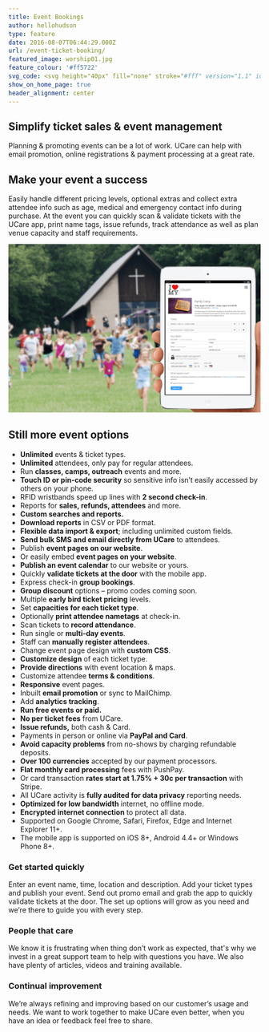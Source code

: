 ```yaml
---
title: Event Bookings
author: hellohudson
type: feature
date: 2016-08-07T06:44:29.000Z
url: /event-ticket-booking/
featured_image: worship01.jpg
feature_colour: '#ff5722'
svg_code: <svg height="40px" fill="none" stroke="#fff" version="1.1" id="Layer_1" xmlns="http://www.w3.org/2000/svg" xmlns:xlink="http://www.w3.org/1999/xlink" x="0px" y="0px" viewBox="0 0 24 24" style="enable-background:new 0 0 24 24;" xml:space="preserve"><g id="Layer_2"><g id="Outline_Icons"> <polyline class="st0" points="4.5,2.5 0.5,2.5 0.5,23.5 23.5,23.5 23.5,2.5 19.5,2.5 "/> <rect x="4.5" y="0.5" class="st0" width="3" height="4"/> <rect x="16.5" y="0.5" class="st0" width="3" height="4"/> <line class="st0" x1="7.5" y1="2.5" x2="16.5" y2="2.5"/> <line class="st0" x1="0.5" y1="7.5" x2="23.5" y2="7.5"/> <line class="st0" x1="6.5" y1="9.5" x2="6.5" y2="21.5"/> <line class="st0" x1="11.5" y1="9.5" x2="11.5" y2="21.5"/> <line class="st0" x1="16.5" y1="9.5" x2="16.5" y2="21.5"/> <line class="st0" x1="2.5" y1="11.5" x2="21.5" y2="11.5"/> <line class="st0" x1="2.5" y1="15.5" x2="21.5" y2="15.5"/> <line class="st0" x1="2.5" y1="19.5" x2="21.5" y2="19.5"/> </g></g></svg>
show_on_home_page: true
header_alignment: center
---
```


## Simplify ticket sales & event management

Planning & promoting events can be a lot of work. UCare can help with email promotion, online registrations & payment processing at a great rate.

## Make your event a success

Easily handle different pricing levels, optional extras and collect extra attendee info such as age, medical and emergency contact info during purchase. At the event you can quickly scan & validate tickets with the UCare app, print name tags, issue refunds, track attendance as well as plan venue capacity and staff requirements.

![](camp.png)

## Still more event options

*   **Unlimited** events & ticket types.
*   **Unlimited** attendees, only pay for regular attendees.
*   Run **classes, camps, outreach** events and more.
*   **Touch ID or pin-code security** so sensitive info isn’t easily accessed by others on your phone.
*   RFID wristbands speed up lines with **2 second check-in**.
*   Reports for **sales, refunds, attendees** and more.
*   **Custom searches and reports.**
*   **Download reports** in CSV or PDF format.
*   **Flexible data import & export**; including unlimited custom fields.
*   **Send bulk SMS and email directly from UCare** to attendees.
*   Publish **event pages on our website**.
*   Or easily embed **event pages on your website**.
*   **Publish an event calendar** to our website or yours.
*   Quickly **validate tickets at the door** with the mobile app.
*   Express check-in **group bookings**.
*   **Group discount** options – promo codes coming soon.
*   Multiple **early bird ticket pricing** levels.
*   Set **capacities for each ticket type**.
*   Optionally **print attendee nametags** at check-in.
*   Scan tickets to **record attendance**.
*   Run single or **multi-day events**.
*   Staff can **manually register attendees**.
*   Change event page design with **custom CSS**.
*   **Customize design** of each ticket type.
*   **Provide directions** with event location & maps.
*   Customize attendee **terms & conditions**.
*   **Responsive** event pages.
*   Inbuilt **email promotion** or sync to MailChimp.
*   Add **analytics tracking**.
*   **Run free events or paid.**
*   **No per ticket fees** from UCare.
*   **Issue refunds,** both cash & Card.
*   Payments in person or online via **PayPal and Card**.
*   **Avoid capacity problems** from no-shows by charging refundable deposits.
*   **Over 100 currencies** accepted by our payment processors.
*   **Flat monthly card processing** fees with PushPay.
*   Or card transaction **rates start at 1.75% + 30c per transaction** with Stripe.
*   All UCare activity is **fully audited for data privacy** reporting needs.
*   **Optimized for low bandwidth** internet, no offline mode.
*   **Encrypted internet connection** to protect all data.
*   Supported on Google Chrome, Safari, Firefox, Edge and Internet Explorer 11+.
*   The mobile app is supported on iOS 8+, Android 4.4+ or Windows Phone 8+.

### Get started quickly

Enter an event name, time, location and description. Add your ticket types and publish your event. Send out promo email and grab the app to quickly validate tickets at the door. The set up options will grow as you need and we’re there to guide you with every step.

### People that care

We know it is frustrating when thing don’t work as expected, that's why we invest in a great support team to help with questions you have. We also have plenty of articles, videos and training available.

### Continual improvement

We’re always refining and improving based on our customer’s usage and needs. We want to work together to make UCare even better, when you have an idea or feedback feel free to share.